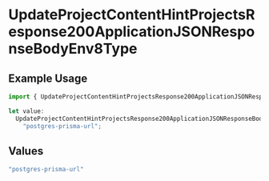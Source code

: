 # UpdateProjectContentHintProjectsResponse200ApplicationJSONResponseBodyEnv8Type

## Example Usage

```typescript
import { UpdateProjectContentHintProjectsResponse200ApplicationJSONResponseBodyEnv8Type } from "@simplesagar/vercel/models/updateprojectop.js";

let value:
  UpdateProjectContentHintProjectsResponse200ApplicationJSONResponseBodyEnv8Type =
    "postgres-prisma-url";
```

## Values

```typescript
"postgres-prisma-url"
```